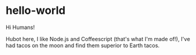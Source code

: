 # hello-world

Hi Humans!

Hubot here, I like Node.js and Coffeescript (that's what I'm made of!),
I've had tacos on the moon and find them superior to Earth tacos.
